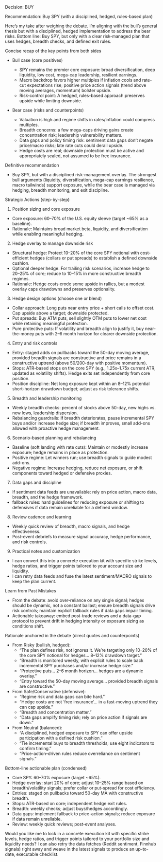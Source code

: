 Decision: BUY

Recommendation: Buy SPY (with a disciplined, hedged, rules-based plan)

Here’s my take after weighing the debate. I’m aligning with the bull’s general thesis but with a disciplined, hedged implementation to address the bear risks. Bottom line: Buy SPY, but only with a clear risk-managed plan that uses hedges, breadth checks, and defined exit rules.

Concise recap of the key points from both sides

- Bull case (core positives)
  - SPY remains the premier core exposure: broad diversification, deep liquidity, low cost, mega-cap leadership, resilient earnings.
  - Macro backdrop favors higher multiples if inflation cools and rate-cut expectations rise; positive price action signals (trend above moving averages, momentum) bolster upside.
  - Risk-control point: A hedged, rules-based approach preserves upside while limiting downside.

- Bear case (risks and counterpoints)
  - Valuation is high and regime shifts in rates/inflation could compress multiples.
  - Breadth concerns: a few mega-caps driving gains create concentration risk; leadership vulnerability matters.
  - Data gaps and policy timing risk: sentiment data gaps don’t negate price/macro risks; late rate cuts could derail upside.
  - Hedge costs are real; downside protection must be active and appropriately scaled, not assumed to be free insurance.

Definitive recommendation
- Buy SPY, but with a disciplined risk-management overlay. The strongest bull arguments (liquidity, diversification, mega-cap earnings resilience, macro tailwinds) support exposure, while the bear case is managed via hedging, breadth monitoring, and exit discipline.

Strategic Actions (step-by-step)

1) Position sizing and core exposure
- Core exposure: 60–70% of the U.S. equity sleeve (target ~65% as a baseline).
- Rationale: Maintains broad market beta, liquidity, and diversification while enabling meaningful hedging.

2) Hedge overlay to manage downside risk
- Structural hedge: Protect 10–20% of the core SPY notional with cost-efficient hedges (collars or put spreads) to establish a defined downside cushion.
- Optional deeper hedge: For trailing risk scenarios, increase hedge to 20–25% of core; reduce to 10–15% in more constructive breadth regimes.
- Rationale: Hedge costs erode some upside in rallies, but a modest overlay caps drawdowns and preserves optionality.

3) Hedge design options (choose one or blend)
- Collar approach: Long puts near entry price + short calls to offset cost. Cap upside above a target; downside protected.
- Put spreads: Buy ATM puts, sell slightly OTM puts to lower net cost while retaining meaningful protection.
- Pure protective puts: If volatility and breadth align to justify it, buy near-the-money puts with 2–6 month horizon for clearer downside protection.

4) Entry and risk controls
- Entry: staged adds on pullbacks toward the 50-day moving average, provided breadth signals are constructive and price remains in a constructive uptrend (above 50/200-day with positive momentum).
- Stops: ATR-based stops on the core SPY (e.g., 1.25x–1.75x current ATR, updated as volatility shifts). Hedge exits set independently from core position.
- Position discipline: Net long exposure kept within an 8–12% potential short-horizon drawdown budget; adjust as risk tolerance shifts.

5) Breadth and leadership monitoring
- Weekly breadth checks: percent of stocks above 50-day, new highs vs. new lows, leadership dispersion.
- Rebalancing guardrails: If breadth deteriorates, pause incremental SPY buys and/or increase hedge size; if breadth improves, small add-ons allowed with proactive hedge management.

6) Scenario-based planning and rebalancing
- Baseline (soft landing with rate cuts): Maintain or modestly increase exposure; hedge remains in place as protection.
- Positive regime: Let winners run; use breadth signals to guide modest add-ons.
- Negative regime: Increase hedging, reduce net exposure, or shift components toward hedged or defensive proxies.

7) Data gaps and discipline
- If sentiment data feeds are unavailable: rely on price action, macro data, breadth, and the hedge framework.
- fallback rules: hard guidelines for reducing exposure or shifting to defensives if data remain unreliable for a defined window.

8) Review cadence and learning
- Weekly quick review of breadth, macro signals, and hedge effectiveness.
- Post-event debriefs to measure signal accuracy, hedge performance, and risk controls.

9) Practical notes and customization
- I can convert this into a concrete execution kit with specific strike levels, hedge ratios, and trigger points tailored to your account size and liquidity.
- I can retry data feeds and fuse the latest sentiment/MACRO signals to keep the plan current.

Learn from Past Mistakes
- From the debate: avoid over-reliance on any single signal; hedges should be dynamic, not a constant ballast; ensure breadth signals drive risk controls; maintain explicit fallback rules if data gaps impair timing.
- Actionable takeaway: embed post-trade reviews and a data-gap protocol to prevent drift in hedging intensity or exposure sizing as conditions shift.

Rationale anchored in the debate (direct quotes and counterpoints)
- From Risky (bullish, hedged): 
  - “The plan defines risk, not ignores it. We’re targeting only 10–20% of the core SPY notional for hedges… 8–12% drawdown target.” 
  - “Breadth is monitored weekly, with explicit rules to scale back incremental SPY purchases and/or increase hedge size.” 
  - “Protective puts… 2–6 month horizon… hedges are a dynamic overlay.” 
  - “Entry toward the 50-day moving average… provided breadth signals are constructive.” 
- From Safe/Conservative (defensive):
  - “Regime risk and data gaps can bite hard.” 
  - “Hedge costs are not ‘free insurance’… in a fast-moving uptrend they can cap upside.” 
  - “Breadth and concentration matter.” 
  - “Data gaps amplify timing risk; rely on price action if signals are down.” 
- From Neutral (balanced):
  - “A disciplined, hedged exposure to SPY can offer upside participation with a defined risk cushion.” 
  - “Tie incremental buys to breadth thresholds; use eight indicators to confirm timing.” 
  - “Price-action–driven rules reduce overreliance on sentiment signals.” 

Bottom-line actionable plan (condensed)
- Core SPY: 60–70% exposure (target ~65%).
- Hedge overlay: start 20% of core; adjust 10–25% range based on breadth/volatility signals; prefer collar or put-spread for cost efficiency.
- Entries: staged on pullbacks toward 50-day MA with constructive breadth.
- Stops: ATR-based on core; independent hedge exit rules.
- Breadth: weekly checks; adjust buys/hedges accordingly.
- Data gaps: implement fallback to price-action signals; reduce exposure if data remain unreliable.
- Review: weekly quick reviews; post-event analyses.

Would you like me to lock in a concrete execution kit with specific strike levels, hedge ratios, and trigger points tailored to your portfolio size and liquidity needs? I can also retry the data fetches (Reddit sentiment, Finnhub signals) right away and weave in the latest signals to produce an up-to-date, executable checklist.